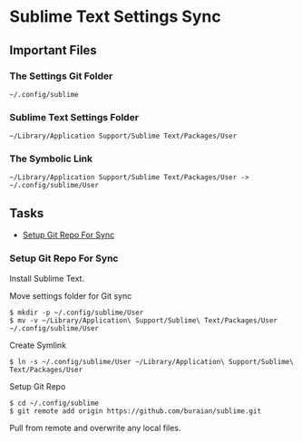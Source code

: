 # Sublime Text Settings Sync

## Important Files

### The Settings Git Folder
```
~/.config/sublime
```

### Sublime Text Settings Folder
```
~/Library/Application Support/Sublime Text/Packages/User
```

### The Symbolic Link
```
~/Library/Application Support/Sublime Text/Packages/User -> ~/.config/sublime/User
```

## Tasks

- [Setup Git Repo For Sync](#setup-git-repo-for-sync)

### Setup Git Repo For Sync

Install Sublime Text.

Move settings folder for Git sync

```shell
$ mkdir -p ~/.config/sublime/User
$ mv -v ~/Library/Application\ Support/Sublime\ Text/Packages/User ~/.config/sublime/User
```

Create Symlink

```shell
$ ln -s ~/.config/sublime/User ~/Library/Application\ Support/Sublime\ Text/Packages/User
```

Setup Git Repo

```shell
$ cd ~/.config/sublime
$ git remote add origin https://github.com/buraian/sublime.git
```

Pull from remote and overwrite any local files.

